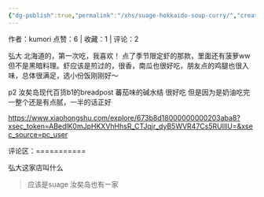 ```yaml
---
{"dg-publish":true,"permalink":"/xhs/suage-hokkaido-soup-curry/","created":"2025-03-17T22:53:48.652+08:00","updated":"2025-03-17T22:53:48.652+08:00"}
---
```


作者：kumori
点赞：6   |   收藏：1   |   评论：2

弘大
北海道的，第一次吃，我喜欢！
点了季节限定虾的那款，里面还有菠萝ww但不是黑暗料理。虾应该是煎过的，很香，南瓜也很好吃，朋友点的鸡腿也很入味，总体很满足，选小份饭刚刚好～
	
p2 汝矣岛现代百货b1的breadpost 蕃茄味的碱水结 很好吃 但是因为是奶油吃完一整个还是有点腻，一半的话正好

https://www.xiaohongshu.com/explore/673b8d18000000000203aba8?xsec_token=ABedlK0mJpHKXVhHhsR_CTJqjr_dyB5WVR47Cs5RUIllU=&xsec_source=pc_user

评论区：===========

弘大这家店叫什么

> 应该是suage 汝矣岛也有一家